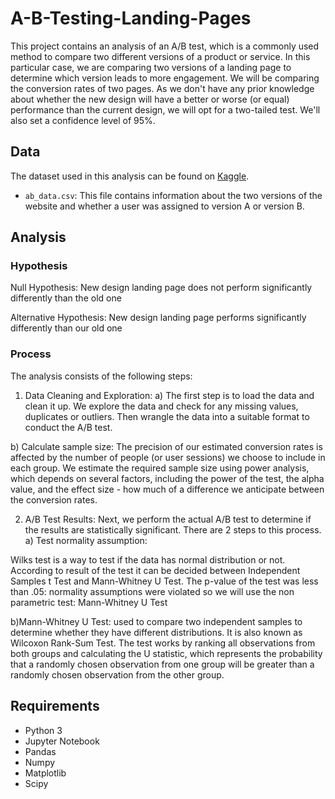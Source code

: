 # A-B-Testing-Landing-Pages

This project contains an analysis of an A/B test, which is a commonly used method to compare two different versions of a product or service. In this particular case, we are comparing two versions of a landing page to determine which version leads to more engagement. We will be comparing the conversion rates of two pages. As we don't have any prior knowledge about whether the new design will have a better or worse (or equal) performance than the current design, we will opt for a two-tailed test.
We'll also set a confidence level of 95%.

## Data

The dataset used in this analysis can be found on [Kaggle](https://www.kaggle.com/zhangluyuan/ab-testing). 

- `ab_data.csv`: This file contains information about the two versions of the website and whether a user was assigned to version A or version B.


## Analysis
### Hypothesis

Null Hypothesis: New design landing page does not perform significantly differently than the old one

Alternative Hypothesis: New design landing page performs significantly differently than our old one



### Process
The analysis consists of the following steps:

1. Data Cleaning and Exploration: 
a) The first step is to load the data and clean it up. We explore the data and check for any missing values, duplicates or outliers. Then wrangle the data into a suitable format to conduct the A/B test.

b) Calculate sample size: The precision of our estimated conversion rates is affected by the number of people (or user sessions) we choose to include in each group. We estimate the required sample size using power analysis, which depends on several factors, including the power of the test, the alpha value, and the effect size - how much of a difference we anticipate between the conversion rates.

2. A/B Test Results: Next, we perform the actual A/B test to determine if the results are statistically significant. There are 2 steps to this process.
a) Test normality assumption: 

Wilks test is a way to test if the data has normal distribution or not. According to result of the test it can be decided between Independent Samples t Test and Mann-Whitney U Test. The p-value of the test was less than .05: normality assumptions were violated so we will use the non parametric test: Mann-Whitney U Test

b)Mann-Whitney U Test: used to compare two independent samples to determine whether they have different distributions. It is also known as Wilcoxon Rank-Sum Test. The test works by ranking all observations from both groups and calculating the U statistic, which represents the probability that a randomly chosen observation from one group will be greater than a randomly chosen observation from the other group. 



## Requirements

- Python 3
- Jupyter Notebook
- Pandas
- Numpy
- Matplotlib
- Scipy


